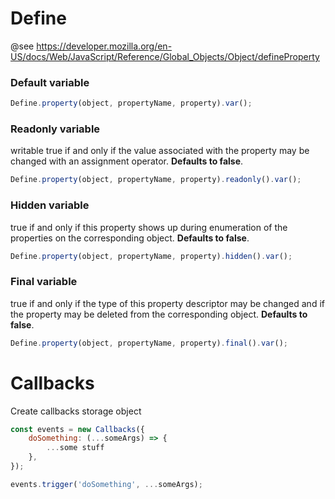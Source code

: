 # Define

@see https://developer.mozilla.org/en-US/docs/Web/JavaScript/Reference/Global_Objects/Object/defineProperty

### Default variable

``` JavaScript
Define.property(object, propertyName, property).var();
```

### Readonly variable

writable
true if and only if the value associated with the property may be changed with an assignment operator.
**Defaults to false**.

``` JavaScript
Define.property(object, propertyName, property).readonly().var();
```

### Hidden variable

true if and only if this property shows up during enumeration of the properties on the corresponding object.
**Defaults to false**.

``` JavaScript
Define.property(object, propertyName, property).hidden().var();
```

### Final variable

true if and only if the type of this property descriptor may be changed and if the property may be deleted from the corresponding object.
**Defaults to false**.

``` JavaScript
Define.property(object, propertyName, property).final().var();
```

# Callbacks

Create callbacks storage object

``` JavaScript
const events = new Callbacks({
    doSomething: (...someArgs) => {
        ...some stuff
    },
});

events.trigger('doSomething', ...someArgs);
```
